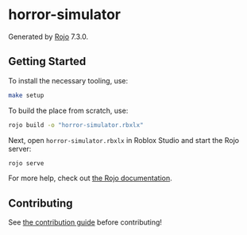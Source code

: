 # horror-simulator
Generated by [Rojo](https://github.com/rojo-rbx/rojo) 7.3.0.

## Getting Started
To install the necessary tooling, use:
```sh
make setup
```

To build the place from scratch, use:

```sh
rojo build -o "horror-simulator.rbxlx"
```

Next, open `horror-simulator.rbxlx` in Roblox Studio and start the Rojo server:

```sh
rojo serve
```

For more help, check out [the Rojo documentation](https://rojo.space/docs).

## Contributing

See [the contribution guide](CONTRIBUTING.md) before contributing!
